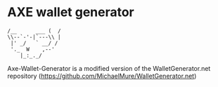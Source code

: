 # AXE wallet generator
```
/__      ___ (  /     
\\--`-'-|`---\\ | 
 |' _/   ` __/ /
 '._  W    ,--'      
    |_:_._/
```

Axe-Wallet-Generator is a modified version of the WalletGenerator.net repository (https://github.com/MichaelMure/WalletGenerator.net)

